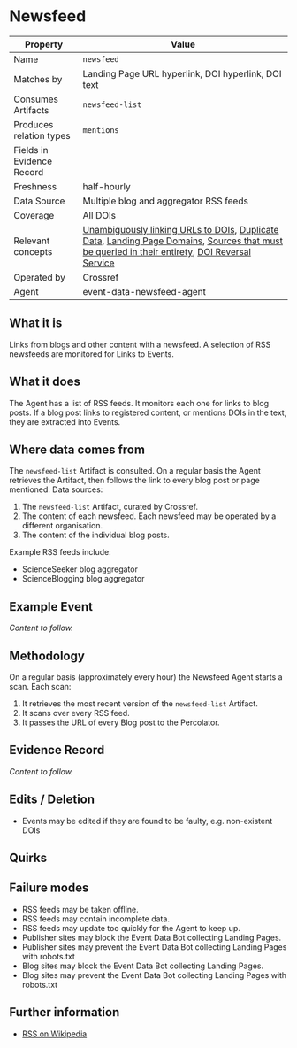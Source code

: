 # Newsfeed

| Property                  | Value          |
|---------------------------|----------------|
| Name                      | `newsfeed` |
| Matches by                | Landing Page URL hyperlink, DOI hyperlink, DOI text |
| Consumes Artifacts        | `newsfeed-list` |
| Produces relation types   | `mentions` |
| Fields in Evidence Record |  |
| Freshness                 | half-hourly |
| Data Source               | Multiple blog and aggregator RSS feeds |
| Coverage                  | All DOIs |
| Relevant concepts         | [Unambiguously linking URLs to DOIs](concepts#concept-urls), [Duplicate Data](concepts#concept-duplicate), [Landing Page Domains](concepts#concept-landing-page-domains), [Sources that must be queried in their entirety](concepts#concept-query-entirety), [DOI Reversal Service](concepts#in-depth-doi-reversal) |
| Operated by               | Crossref |
| Agent                     | event-data-newsfeed-agent |

## What it is

Links from blogs and other content with a newsfeed. A selection of RSS newsfeeds are monitored for Links to Events. 

## What it does

The Agent has a list of RSS feeds. It monitors each one for links to blog posts. If a blog post links to registered content, or mentions DOIs in the text, they are extracted into Events.

## Where data comes from

The `newsfeed-list` Artifact is consulted. On a regular basis the Agent retrieves the Artifact, then follows the link to every blog post or page mentioned. Data sources:

1. The `newsfeed-list` Artifact, curated by Crossref.
2. The content of each newsfeed. Each newsfeed may be operated by a different organisation. 
3. The content of the individual blog posts.

Example RSS feeds include:

 - ScienceSeeker blog aggregator
 - ScienceBlogging blog aggregator

## Example Event

*Content to follow.*

## Methodology

On a regular basis (approximately every hour) the Newsfeed Agent starts a scan. Each scan:

1. It retrieves the most recent version of the `newsfeed-list` Artifact.
2. It scans over every RSS feed.
3. It passes the URL of every Blog post to the Percolator.

## Evidence Record

*Content to follow.*

## Edits / Deletion

 - Events may be edited if they are found to be faulty, e.g. non-existent DOIs

## Quirks

## Failure modes

 - RSS feeds may be taken offline.
 - RSS feeds may contain incomplete data.
 - RSS feeds may update too quickly for the Agent to keep up.
 - Publisher sites may block the Event Data Bot collecting Landing Pages.
 - Publisher sites may prevent the Event Data Bot collecting Landing Pages with robots.txt
 - Blog sites may block the Event Data Bot collecting Landing Pages.
 - Blog sites may prevent the Event Data Bot collecting Landing Pages with robots.txt

## Further information

 - [RSS on Wikipedia](https://en.wikipedia.org/wiki/RSS)

